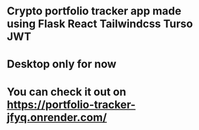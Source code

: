 # Crypto portfolio tracker app made using Flask React Tailwindcss Turso JWT
# Desktop only for now
# You can check it out on  https://portfolio-tracker-jfyq.onrender.com/

